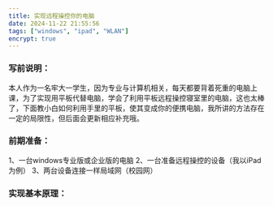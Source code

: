 ```yaml
---
title: 实现远程操控你的电脑
date: 2024-11-22 21:55:56
tags: ["windows", "ipad", "WLAN"]
encrypt: true
---
```

### 写前说明：
本人作为一名牢大一学生，因为专业与计算机相关，每天都要背着死重的电脑上课，为了实现用平板代替电脑，学会了利用平板远程操控寝室里的电脑，这也太棒了，下面教小白如何利用手里的平板，使其变成你的便携电脑，我所讲的方法存在一定的局限性，但后面会更新相应补充哦。
### 前期准备：
1、一台windows专业版或企业版的电脑	2、一台准备远程操控的设备（我以iPad为例）	
3、两台设备连接一样局域网（校园网）
### 实现基本原理：